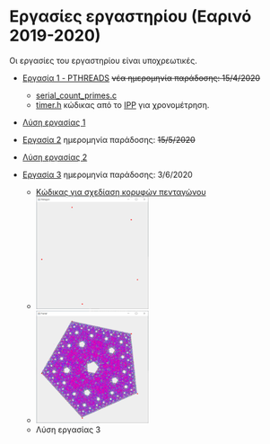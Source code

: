 # Εργασίες εργαστηρίου (Εαρινό 2019-2020)

Οι εργασίες του εργαστηρίου είναι υποχρεωτικές.


* [Εργασία 1 - PTHREADS](./assignment1/20200224_assignment1.pdf) ~~νέα ημερομηνία παράδοσης: 15/4/2020~~
  * [serial_count_primes.c](./assignment1/serial_count_primes.c)
  * [timer.h](./assignment1/timer.h) κώδικας από το [IPP](https://www.cs.usfca.edu/~peter/ipp/) για χρονομέτρηση.
* [Λύση εργασίας 1](./assignment1_sol/README.md) 

* [Εργασία 2](./assignment2/20200424_assignment2.pdf) ημερομηνία παράδοσης: ~~15/5/2020~~
* [Λύση εργασίας 2](./assignment2_sol/README.md)

* [Εργασία 3](./assignment3/20200521_assignment3.pdf)  ημερομηνία παράδοσης: 3/6/2020
  * [Κώδικας για σχεδίαση κορυφών πενταγώνου](./assignment3_sol/Pentagon.java)
  * <img src="./assignment3_sol/pentagon.PNG" alt="pentagon"	title="pentagon" width="200" height="200" />
  * <img src="./assignment3_sol/fractal.PNG" alt="fractal"	title="fractal" width="200" height="200" />
  * Λύση εργασίας 3

